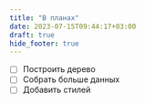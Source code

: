 ```yaml
---
title: "В планах"
date: 2023-07-15T09:44:17+03:00
draft: true
hide_footer: true
---
```



- [ ] Построить дерево
- [ ] Собрать больше данных
- [ ] Добавить стилей
